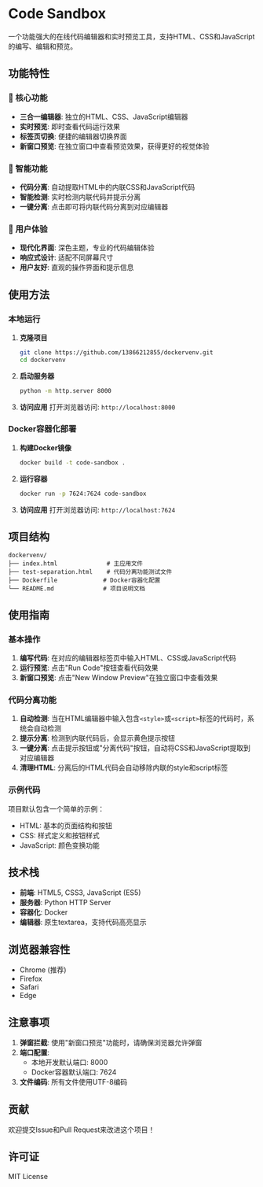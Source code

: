 # Code Sandbox

一个功能强大的在线代码编辑器和实时预览工具，支持HTML、CSS和JavaScript的编写、编辑和预览。

## 功能特性

### 🚀 核心功能
- **三合一编辑器**: 独立的HTML、CSS、JavaScript编辑器
- **实时预览**: 即时查看代码运行效果
- **标签页切换**: 便捷的编辑器切换界面
- **新窗口预览**: 在独立窗口中查看预览效果，获得更好的视觉体验

### 🔧 智能功能
- **代码分离**: 自动提取HTML中的内联CSS和JavaScript代码
- **智能检测**: 实时检测内联代码并提示分离
- **一键分离**: 点击即可将内联代码分离到对应编辑器

### 🎨 用户体验
- **现代化界面**: 深色主题，专业的代码编辑体验
- **响应式设计**: 适配不同屏幕尺寸
- **用户友好**: 直观的操作界面和提示信息

## 使用方法

### 本地运行

1. **克隆项目**
   ```bash
   git clone https://github.com/13866212855/dockervenv.git
   cd dockervenv
   ```

2. **启动服务器**
   ```bash
   python -m http.server 8000
   ```

3. **访问应用**
   打开浏览器访问: `http://localhost:8000`

### Docker容器化部署

1. **构建Docker镜像**
   ```bash
   docker build -t code-sandbox .
   ```

2. **运行容器**
   ```bash
   docker run -p 7624:7624 code-sandbox
   ```

3. **访问应用**
   打开浏览器访问: `http://localhost:7624`

## 项目结构

```
dockervenv/
├── index.html              # 主应用文件
├── test-separation.html    # 代码分离功能测试文件
├── Dockerfile             # Docker容器化配置
└── README.md              # 项目说明文档
```

## 使用指南

### 基本操作

1. **编写代码**: 在对应的编辑器标签页中输入HTML、CSS或JavaScript代码
2. **运行预览**: 点击"Run Code"按钮查看代码效果
3. **新窗口预览**: 点击"New Window Preview"在独立窗口中查看效果

### 代码分离功能

1. **自动检测**: 当在HTML编辑器中输入包含`<style>`或`<script>`标签的代码时，系统会自动检测
2. **提示分离**: 检测到内联代码后，会显示黄色提示按钮
3. **一键分离**: 点击提示按钮或"分离代码"按钮，自动将CSS和JavaScript提取到对应编辑器
4. **清理HTML**: 分离后的HTML代码会自动移除内联的style和script标签

### 示例代码

项目默认包含一个简单的示例：
- HTML: 基本的页面结构和按钮
- CSS: 样式定义和按钮样式
- JavaScript: 颜色变换功能

## 技术栈

- **前端**: HTML5, CSS3, JavaScript (ES5)
- **服务器**: Python HTTP Server
- **容器化**: Docker
- **编辑器**: 原生textarea，支持代码高亮显示

## 浏览器兼容性

- Chrome (推荐)
- Firefox
- Safari
- Edge

## 注意事项

1. **弹窗拦截**: 使用"新窗口预览"功能时，请确保浏览器允许弹窗
2. **端口配置**: 
   - 本地开发默认端口: 8000
   - Docker容器默认端口: 7624
3. **文件编码**: 所有文件使用UTF-8编码

## 贡献

欢迎提交Issue和Pull Request来改进这个项目！

## 许可证

MIT License

